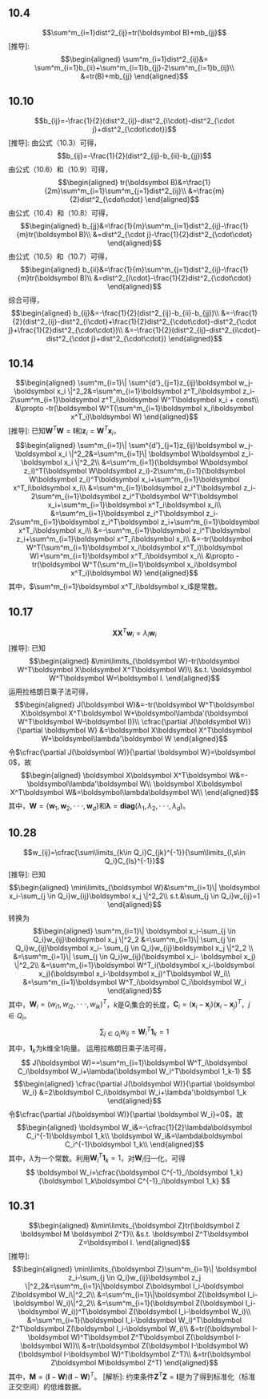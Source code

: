 ﻿## 10.4
$$\sum^m_{i=1}dist^2_{ij}=tr(\boldsymbol B)+mb_{jj}$$
[推导]:
$$\begin{aligned}
\sum^m_{i=1}dist^2_{ij}&= \sum^m_{i=1}b_{ii}+\sum^m_{i=1}b_{jj}-2\sum^m_{i=1}b_{ij}\\
&=tr(B)+mb_{jj}
\end{aligned}​$$
## 10.10
$$b_{ij}=-\frac{1}{2}(dist^2_{ij}-dist^2_{i\cdot}-dist^2_{\cdot j}+dist^2_{\cdot\cdot})$$
[推导]:
由公式（10.3）可得，
$$b_{ij}=-\frac{1}{2}(dist^2_{ij}-b_{ii}-b_{jj})$$
由公式（10.6）和（10.9）可得，
$$\begin{aligned}
tr(\boldsymbol B)&=\frac{1}{2m}\sum^m_{i=1}\sum^m_{j=1}dist^2_{ij}\\
&=\frac{m}{2}dist^2_{\cdot\cdot}
\end{aligned}$$
由公式（10.4）和（10.8）可得，
$$\begin{aligned}
b_{jj}&=\frac{1}{m}\sum^m_{i=1}dist^2_{ij}-\frac{1}{m}tr(\boldsymbol B)\\
&=dist^2_{\cdot j}-\frac{1}{2}dist^2_{\cdot\cdot}
\end{aligned}$$
由公式（10.5）和（10.7）可得，
$$\begin{aligned}
b_{ii}&=\frac{1}{m}\sum^m_{j=1}dist^2_{ij}-\frac{1}{m}tr(\boldsymbol B)\\
&=dist^2_{i\cdot}-\frac{1}{2}dist^2_{\cdot\cdot}
\end{aligned}$$
综合可得，
$$\begin{aligned}
b_{ij}&=-\frac{1}{2}(dist^2_{ij}-b_{ii}-b_{jj})\\
&=-\frac{1}{2}(dist^2_{ij}-dist^2_{i\cdot}+\frac{1}{2}dist^2_{\cdot\cdot}-dist^2_{\cdot j}+\frac{1}{2}dist^2_{\cdot\cdot})\\
&=-\frac{1}{2}(dist^2_{ij}-dist^2_{i\cdot}-dist^2_{\cdot j}+dist^2_{\cdot\cdot})
\end{aligned}$$
## 10.14
$$\begin{aligned}
\sum^m_{i=1}\| \sum^{d'}_{j=1}z_{ij}\boldsymbol w_j-\boldsymbol x_i \|^2_2&=\sum^m_{i=1}\boldsymbol z^T_i\boldsymbol z_i-2\sum^m_{i=1}\boldsymbol z^T_i\boldsymbol W^T\boldsymbol x_i + const\\
&\propto -tr(\boldsymbol W^T(\sum^m_{i=1}\boldsymbol x_i\boldsymbol x^T_i)\boldsymbol W)
\end{aligned}$$
[推导]:
已知$\boldsymbol W^T \boldsymbol W=\boldsymbol I$和$\boldsymbol z_i=\boldsymbol W^T \boldsymbol x_i$，
$$\begin{aligned}
\sum^m_{i=1}\| \sum^{d'}_{j=1}z_{ij}\boldsymbol w_j-\boldsymbol x_i \|^2_2&=\sum^m_{i=1}\| \boldsymbol W\boldsymbol z_i-\boldsymbol x_i \|^2_2\\
&=\sum^m_{i=1}(\boldsymbol W\boldsymbol z_i)^T(\boldsymbol W\boldsymbol z_i)-2\sum^m_{i=1}(\boldsymbol W\boldsymbol z_i)^T\boldsymbol x_i+\sum^m_{i=1}\boldsymbol x^T_i\boldsymbol x_i\\
&=\sum^m_{i=1}\boldsymbol z_i^T\boldsymbol z_i-2\sum^m_{i=1}\boldsymbol z_i^T\boldsymbol W^T\boldsymbol x_i+\sum^m_{i=1}\boldsymbol x^T_i\boldsymbol x_i\\
&=\sum^m_{i=1}\boldsymbol z_i^T\boldsymbol z_i-2\sum^m_{i=1}\boldsymbol z_i^T\boldsymbol z_i+\sum^m_{i=1}\boldsymbol x^T_i\boldsymbol x_i\\
&=-\sum^m_{i=1}\boldsymbol z_i^T\boldsymbol z_i+\sum^m_{i=1}\boldsymbol x^T_i\boldsymbol x_i\\
&=-tr(\boldsymbol W^T(\sum^m_{i=1}\boldsymbol x_i\boldsymbol x^T_i)\boldsymbol W)+\sum^m_{i=1}\boldsymbol x^T_i\boldsymbol x_i\\
&\propto -tr(\boldsymbol W^T(\sum^m_{i=1}\boldsymbol x_i\boldsymbol x^T_i)\boldsymbol W)
\end{aligned}$$
其中，$\sum^m_{i=1}\boldsymbol x^T_i\boldsymbol x_i$是常数。
## 10.17
$$
\boldsymbol X\boldsymbol X^T\boldsymbol w_i=\lambda _i\boldsymbol w_i
$$
[推导]:
已知
$$\begin{aligned}
&\min\limits_{\boldsymbol W}-tr(\boldsymbol W^T\boldsymbol X\boldsymbol X^T\boldsymbol W)\\
&s.t. \boldsymbol W^T\boldsymbol W=\boldsymbol I. 
\end{aligned}$$
运用拉格朗日乘子法可得，
$$\begin{aligned}
J(\boldsymbol W)&=-tr(\boldsymbol W^T\boldsymbol X\boldsymbol X^T\boldsymbol W+\boldsymbol\lambda'(\boldsymbol W^T\boldsymbol W-\boldsymbol I))\\
\cfrac{\partial J(\boldsymbol W)}{\partial \boldsymbol W} &=\boldsymbol X\boldsymbol X^T\boldsymbol W+\boldsymbol\lambda'\boldsymbol W
\end{aligned}$$
令$\cfrac{\partial J(\boldsymbol W)}{\partial \boldsymbol W}=\boldsymbol 0$，故
$$\begin{aligned}
\boldsymbol X\boldsymbol X^T\boldsymbol W&=-\boldsymbol\lambda'\boldsymbol W\\
\boldsymbol X\boldsymbol X^T\boldsymbol W&=\boldsymbol\lambda\boldsymbol W\\
\end{aligned}$$
其中，$\boldsymbol W=\{\boldsymbol w_1,\boldsymbol w_2,\cdot\cdot\cdot,\boldsymbol w_d\}$和$\boldsymbol \lambda=\boldsymbol{diag}(\lambda_1,\lambda_2,\cdot\cdot\cdot,\lambda_d)$。
## 10.28
$$w_{ij}=\cfrac{\sum\limits_{k\in Q_i}C_{jk}^{-1}}{\sum\limits_{l,s\in Q_i}C_{ls}^{-1}}$$
[推导]:
已知
$$\begin{aligned}
\min\limits_{\boldsymbol W}&\sum^m_{i=1}\| \boldsymbol x_i-\sum_{j \in Q_i}w_{ij}\boldsymbol x_j \|^2_2\\
s.t.&\sum_{j \in Q_i}w_{ij}=1
\end{aligned}$$
转换为
$$\begin{aligned}
\sum^m_{i=1}\| \boldsymbol x_i-\sum_{j \in Q_i}w_{ij}\boldsymbol x_j \|^2_2 &=\sum^m_{i=1}\| \sum_{j \in Q_i}w_{ij}\boldsymbol x_i- \sum_{j \in Q_i}w_{ij}\boldsymbol x_j \|^2_2 \\
&=\sum^m_{i=1}\| \sum_{j \in Q_i}w_{ij}(\boldsymbol x_i- \boldsymbol x_j) \|^2_2\\
&=\sum^m_{i=1}\boldsymbol W^T_i(\boldsymbol x_i-\boldsymbol x_j)(\boldsymbol x_i-\boldsymbol x_j)^T\boldsymbol W_i\\
&=\sum^m_{i=1}\boldsymbol W^T_i\boldsymbol C_i\boldsymbol W_i
\end{aligned}$$
其中，$\boldsymbol W_i=(w_{i1},w_{i2},\cdot\cdot\cdot,w_{ik})^T$，$k$是$Q_i$集合的长度，$\boldsymbol C_i=(\boldsymbol x_i-\boldsymbol x_j)(\boldsymbol x_i-\boldsymbol x_j)^T$，$j \in Q_i$。
$$
\sum_{j\in Q_i}w_{ij}=\boldsymbol W_i^T\boldsymbol 1_k=1
$$
其中，$\boldsymbol 1_k$为k维全1向量。
运用拉格朗日乘子法可得，
$$
J(\boldsymbol W)==\sum^m_{i=1}\boldsymbol W^T_i\boldsymbol C_i\boldsymbol W_i+\lambda(\boldsymbol W_i^T\boldsymbol 1_k-1)
$$
$$\begin{aligned}
\cfrac{\partial J(\boldsymbol W)}{\partial \boldsymbol W_i} &=2\boldsymbol C_i\boldsymbol W_i+\lambda'\boldsymbol 1_k
\end{aligned}$$
令$\cfrac{\partial J(\boldsymbol W)}{\partial \boldsymbol W_i}=0$，故
$$\begin{aligned}
\boldsymbol W_i&=-\cfrac{1}{2}\lambda\boldsymbol C_i^{-1}\boldsymbol 1_k\\
\boldsymbol W_i&=\lambda\boldsymbol C_i^{-1}\boldsymbol 1_k\\
\end{aligned}$$
其中，$\lambda$为一个常数。利用$\boldsymbol W^T_i\boldsymbol 1_k=1$，对$\boldsymbol W_i$归一化，可得
$$
\boldsymbol W_i=\cfrac{\boldsymbol C^{-1}_i\boldsymbol 1_k}{\boldsymbol 1_k\boldsymbol C^{-1}_i\boldsymbol 1_k}
$$
## 10.31

$$\begin{aligned}
&\min\limits_{\boldsymbol Z}tr(\boldsymbol Z \boldsymbol M \boldsymbol Z^T)\\
&s.t. \boldsymbol Z^T\boldsymbol Z=\boldsymbol I. 
\end{aligned}$$
[推导]:
$$\begin{aligned}
\min\limits_{\boldsymbol Z}\sum^m_{i=1}\| \boldsymbol z_i-\sum_{j \in Q_i}w_{ij}\boldsymbol z_j \|^2_2&=\sum^m_{i=1}\|\boldsymbol Z\boldsymbol I_i-\boldsymbol Z\boldsymbol W_i\|^2_2\\
&=\sum^m_{i=1}\|\boldsymbol Z(\boldsymbol I_i-\boldsymbol W_i)\|^2_2\\
&=\sum^m_{i=1}(\boldsymbol Z(\boldsymbol I_i-\boldsymbol W_i))^T\boldsymbol Z(\boldsymbol I_i-\boldsymbol W_i)\\
&=\sum^m_{i=1}(\boldsymbol I_i-\boldsymbol W_i)^T\boldsymbol Z^T\boldsymbol Z(\boldsymbol I_i-\boldsymbol W_i)\\
&=tr((\boldsymbol I-\boldsymbol W)^T\boldsymbol Z^T\boldsymbol Z(\boldsymbol I-\boldsymbol W))\\
&=tr(\boldsymbol Z(\boldsymbol I-\boldsymbol W)(\boldsymbol I-\boldsymbol W)^T\boldsymbol Z^T)\\
&=tr(\boldsymbol Z\boldsymbol M\boldsymbol Z^T)
\end{aligned}$$
其中，$\boldsymbol M=(\boldsymbol I-\boldsymbol W)(\boldsymbol I-\boldsymbol W)^T$。
[解析]:
约束条件$\boldsymbol Z^T\boldsymbol Z=\boldsymbol I$是为了得到标准化（标准正交空间）的低维数据。
